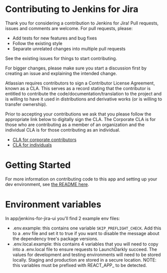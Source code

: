 # Contributing to Jenkins for Jira

Thank you for considering a contribution to Jenkins for Jira! Pull requests, issues and comments are welcome. For pull requests, please:

* Add tests for new features and bug fixes
* Follow the existing style
* Separate unrelated changes into multiple pull requests

See the existing issues for things to start contributing.

For bigger changes, please make sure you start a discussion first by creating an issue and explaining the intended change.

Atlassian requires contributors to sign a Contributor License Agreement, known as a CLA. This serves as a record stating that the contributor is entitled to contribute the code/documentation/translation to the project and is willing to have it used in distributions and derivative works (or is willing to transfer ownership).

Prior to accepting your contributions we ask that you please follow the appropriate link below to digitally sign the CLA. The Corporate CLA is for those who are contributing as a member of an organization and the individual CLA is for those contributing as an individual.

* [CLA for corporate contributors](https://opensource.atlassian.com/corporate)
* [CLA for individuals](https://opensource.atlassian.com/individual)


# Getting Started
For more information on contributing code to this app and setting up your dev environment, see [the README here](app/README.md).

# Environment variables
In app/jenkins-for-jira-ui you'll find 2 example env files:
* .env.example: this contains one variable `SKIP_PREFLIGHT_CHECK`. Add this to a .env file and set it to true if you want to disable the message about the dependency tree's package versions.
* .env.local.example: this contains 4 variables that you will need to copy into a .env.local file to ensure requests to LaunchDarkly succeed. The values for development and testing environments will need to be stored locally. Staging and production are stored in a secure location. NOTE: this variables must be prefixed with REACT_APP_ to be detected.
